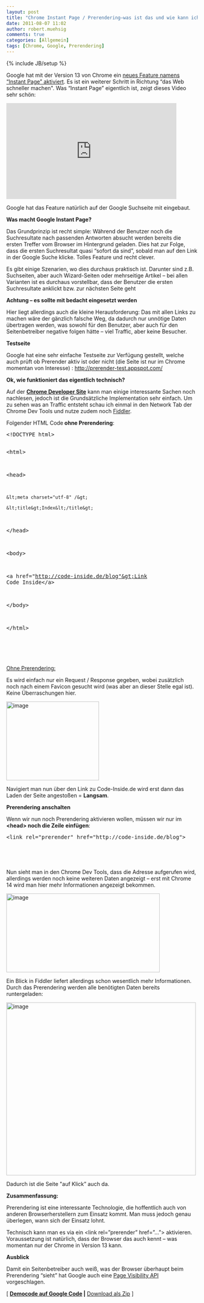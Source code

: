 ```yaml
---
layout: post
title: "Chrome Instant Page / Prerendering–was ist das und wie kann ich das nutzen?"
date: 2011-08-07 11:02
author: robert.muehsig
comments: true
categories: [Allgemein]
tags: [Chrome, Google, Prerendering]
---
```

{% include JB/setup %}
<p>Google hat mit der Version 13 von Chrome ein <a href="http://chrome.blogspot.com/2011/08/instant-pages-on-google-chrome.html">neues Feature namens “Instant Page” aktiviert</a>. Es ist ein weiterer Schritt in Richtung “das Web schneller machen". Was “Instant Page” eigentlich ist, zeigt dieses Video sehr schön:</p> <div style="padding-bottom: 0px; margin: 0px; padding-left: 0px; padding-right: 0px; display: inline; float: none; padding-top: 0px" id="scid:5737277B-5D6D-4f48-ABFC-DD9C333F4C5D:9ab28d32-765b-4ea9-a4ea-154550050c5f" class="wlWriterEditableSmartContent"><div><object width="448" height="252"><param name="movie" value="http://www.youtube.com/v/_Jn93FDx9oI?hl=en&amp;hd=1"></param><embed src="http://www.youtube.com/v/_Jn93FDx9oI?hl=en&amp;hd=1" type="application/x-shockwave-flash" width="448" height="252"></embed></object></div></div> <p>Google hat das Feature natürlich auf der Google Suchseite mit eingebaut. </p> <p><strong>Was macht Google Instant Page?</strong></p> <p>Das Grundprinzip ist recht simple: Während der Benutzer noch die Suchresultate nach passenden Antworten absucht werden bereits die ersten Treffer vom Browser im Hintergrund geladen. Dies hat zur Folge, dass die ersten Suchresultat quasi “sofort da sind”, sobald man auf den Link in der Google Suche klicke. Tolles Feature und recht clever.</p> <p>Es gibt einige Szenarien, wo dies durchaus praktisch ist. Darunter sind z.B. Suchseiten, aber auch Wizard-Seiten oder mehrseitige Artikel – bei allen Varianten ist es durchaus vorstellbar, dass der Benutzer die ersten Suchresultate anklickt bzw. zur nächsten Seite geht</p> <p><strong>Achtung – es sollte mit bedacht eingesetzt werden</strong></p> <p>Hier liegt allerdings auch die kleine Herausforderung: Das mit allen Links zu machen wäre der gänzlich falsche Weg, da dadurch nur unnötige Daten übertragen werden, was sowohl für den Benutzer, aber auch für den Seitenbetreiber negative folgen hätte – viel Traffic, aber keine Besucher. </p> <p><strong>Testseite</strong></p> <p>Google hat eine sehr einfache Testseite zur Verfügung gestellt, welche auch prüft ob Prerender aktiv ist oder nicht (die Seite ist nur im Chrome momentan von Interesse) : <a href="http://prerender-test.appspot.com/">http://prerender-test.appspot.com/</a></p> <p><strong>Ok, wie funktioniert das eigentlich technisch?</strong></p> <p>Auf der <a href="http://code.google.com/chrome/whitepapers/prerender.html"><strong>Chrome Developer Site</strong></a> kann man einige interessante Sachen noch nachlesen, jedoch ist die Grundsätzliche Implementation sehr einfach. Um zu sehen was an Traffic entsteht schau ich einmal in den Network Tab der Chrome Dev Tools und nutze zudem noch <a href="http://www.fiddler2.com/fiddler2/">Fiddler</a>.</p> <p>Folgender HTML Code<strong> ohne Prerendering</strong>:</p> <div style="padding-bottom: 0px; margin: 0px; padding-left: 0px; padding-right: 0px; display: inline; float: none; padding-top: 0px" id="scid:812469c5-0cb0-4c63-8c15-c81123a09de7:a1cf2fee-f07e-4f66-84ad-560dfbcb5ce8" class="wlWriterEditableSmartContent"><pre name="code" class="c#">&lt;!DOCTYPE html&gt;

&lt;html&gt;

&lt;head&gt;

    &lt;meta charset="utf-8" /&gt;

    &lt;title&gt;Index&lt;/title&gt;

&lt;/head&gt;



&lt;body&gt;

    

&lt;a href="http://code-inside.de/blog"&gt;Link Code Inside&lt;/a&gt;

&lt;/body&gt;

&lt;/html&gt;


</pre></div>
<p>&nbsp;</p>
<p><u>Ohne Prerendering:</u></p>
<p>Es wird einfach nur ein Request / Response gegeben, wobei zusätzlich noch nach einem Favicon gesucht wird (was aber an dieser Stelle egal ist). Keine Überraschungen hier.</p>
<p><a href="{{BASE_PATH}}/assets/wp-images/image1326.png"><img style="background-image: none; border-bottom: 0px; border-left: 0px; margin: 0px; padding-left: 0px; padding-right: 0px; display: inline; border-top: 0px; border-right: 0px; padding-top: 0px" title="image" border="0" alt="image" src="{{BASE_PATH}}/assets/wp-images/image_thumb508.png" width="244" height="207"></a></p>
<p>Navigiert man nun über den Link zu Code-Inside.de wird erst dann das Laden der Seite angestoßen = <strong>Langsam</strong>.</p>
<p><strong>Prerendering anschalten</strong></p>
<p>Wenn wir nun noch Prerendering aktivieren wollen, müssen wir nur im<strong> &lt;head&gt; noch die Zeile</strong> <strong>einfügen</strong>:</p>
<div style="padding-bottom: 0px; margin: 0px; padding-left: 0px; padding-right: 0px; display: inline; float: none; padding-top: 0px" id="scid:812469c5-0cb0-4c63-8c15-c81123a09de7:81a4ddc0-4d6f-4246-a3b0-fa6c16d84d9a" class="wlWriterEditableSmartContent"><pre name="code" class="c#">&lt;link rel="prerender" href="http://code-inside.de/blog"&gt;




</pre></div>
<p>&nbsp;</p>
<p>Nun sieht man in den Chrome Dev Tools, dass die Adresse aufgerufen wird, allerdings werden noch keine weiteren Daten angezeigt – erst mit Chrome 14 wird man hier mehr Informationen angezeigt bekommen.</p>
<p><a href="{{BASE_PATH}}/assets/wp-images/image1327.png"><img style="background-image: none; border-bottom: 0px; border-left: 0px; padding-left: 0px; padding-right: 0px; display: inline; border-top: 0px; border-right: 0px; padding-top: 0px" title="image" border="0" alt="image" src="{{BASE_PATH}}/assets/wp-images/image_thumb509.png" width="404" height="207"></a></p>
<p>Ein Blick in Fiddler liefert allerdings schon wesentlich mehr Informationen. Durch das Prerendering werden alle benötigten Daten bereits runtergeladen:</p>
<p><a href="{{BASE_PATH}}/assets/wp-images/image1328.png"><img style="background-image: none; border-bottom: 0px; border-left: 0px; padding-left: 0px; padding-right: 0px; display: inline; border-top: 0px; border-right: 0px; padding-top: 0px" title="image" border="0" alt="image" src="{{BASE_PATH}}/assets/wp-images/image_thumb510.png" width="499" height="454"></a></p>
<p>Dadurch ist die Seite "auf Klick” auch da. </p>
<p><strong>Zusammenfassung:</strong></p>
<p>Prerendering ist eine interessante Technologie, die hoffentlich auch von anderen Browserherstellern zum Einsatz kommt. Man muss jedoch genau überlegen, wann sich der Einsatz lohnt.</p>
<p>Technisch kann man es via ein &lt;link rel=”prerender” href=”…”&gt; aktivieren. Voraussetzung ist natürlich, dass der Browser das auch kennt – was momentan nur der Chrome in Version 13 kann.</p>
<p><strong>Ausblick</strong></p>
<p>Damit ein Seitenbetreiber auch weiß, was der Browser überhaupt beim Prerendering “sieht” hat Google auch eine <a href="http://code.google.com/chrome/whitepapers/pagevisibility.html">Page Visibility API</a> vorgeschlagen.</p>






<p>[ <a href="http://code.google.com/p/code-inside/source/browse/#git%2F2011%2FChromePrerender"><strong>Democode auf Google Code</strong></a><strong> |</strong> <a href="{{BASE_PATH}}/assets/files/democode/chromeprerender/chromeprerender.zip">Download als Zip</a> ]</p>

